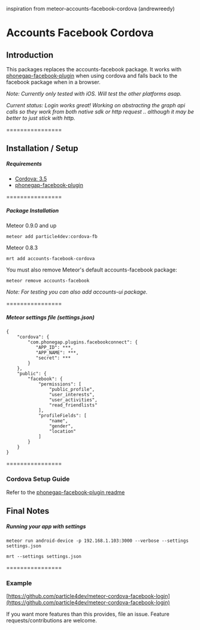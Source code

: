 inspiration from meteor-accounts-facebook-cordova (andrewreedy)

Accounts Facebook Cordova
================

## Introduction

This packages replaces the accounts-facebook package. It works with [phonegap-facebook-plugin](https://github.com/phonegap/phonegap-facebook-plugin) when using cordova and falls back to the facebook package when in a browser.

*Note: Currently only tested with iOS. Will test the other platforms asap.*

*Current status: Login works great! Working on abstracting the graph api calls so they work from both native sdk or http request .. although it may be better to just stick with http.*

================

## Installation / Setup

##### Requirements
* [Cordova: 3.5](http://cordova.apache.org/)
* [phonegap-facebook-plugin](https://github.com/phonegap/phonegap-facebook-plugin)

================

##### Package Installation
Meteor 0.9.0 and up
````
meteor add particle4dev:cordova-fb
````
Meteor 0.8.3
````
mrt add accounts-facebook-cordova
````

You must also remove Meteor's default accounts-facebook package:
```
meteor remove accounts-facebook
```

*Note: For testing you can also add accounts-ui package.*



================

##### Meteor settings file (settings.json)
````
{
    "cordova": {
        "com.phonegap.plugins.facebookconnect": {
           "APP_ID": ***,
           "APP_NAME": ***,
           "secret": ***
        }
    },
    "public": {
        "facebook": {
            "permissions": [
                "public_profile",
                "user_interests",
                "user_activities",
                "read_friendlists"
            ],
            "profileFields": [
                "name",
                "gender",
                "location"
            ]
        }
    }
}
````
================

### Cordova Setup Guide
Refer to the [phonegap-facebook-plugin readme](https://github.com/phonegap/phonegap-facebook-plugin)

## Final Notes

##### Running your app with settings

````
meteor run android-device -p 192.168.1.103:3000 --verbose --settings settings.json
````

````
mrt --settings settings.json
````
================
### Example
[https://github.com/particle4dev/meteor-cordova-facebook-login](https://github.com/particle4dev/meteor-cordova-facebook-login)

If you want more features than this provides, file an issue. Feature requests/contributions are welcome.
